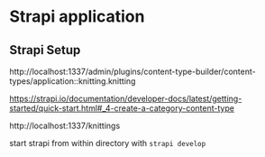 # Strapi application

## Strapi Setup

http://localhost:1337/admin/plugins/content-type-builder/content-types/application::knitting.knitting

https://strapi.io/documentation/developer-docs/latest/getting-started/quick-start.html#_4-create-a-category-content-type

http://localhost:1337/knittings

start strapi from within directory with
`strapi develop`

